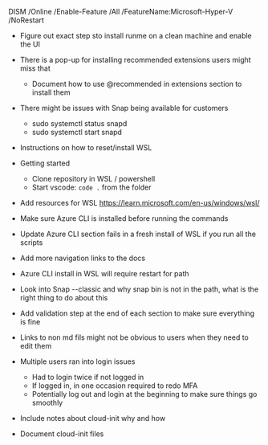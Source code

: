 DISM /Online /Enable-Feature /All /FeatureName:Microsoft-Hyper-V /NoRestart

* Figure out exact step sto install runme on a clean machine and enable the UI
* There is a pop-up for installing recommended extensions users might miss that
    * Document how to use @recommended in extensions section to install them

* There might be issues with Snap being available for customers
    * sudo systemctl status snapd
    * sudo systemctl start snapd

* Instructions on how to reset/install WSL

* Getting started 
    * Clone repository in WSL / powershell
    * Start vscode: ```code .``` from the folder

* Add resources for WSL https://learn.microsoft.com/en-us/windows/wsl/
* Make sure Azure CLI is installed before running the commands
* Update Azure CLI section fails in a fresh install of WSL if you run all the scripts

* Add more navigation links to the docs
* Azure CLI install in WSL will require restart for path
* Look into Snap --classic and why snap bin is not in the path, what is the right thing to do about this


* Add validation step at the end of each section to make sure everything is fine

* Links to non md fils might not be obvious to users when they need to edit them
* Multiple users ran into login issues
    * Had to login twice if not logged in
    * If logged in, in one occasion required to redo MFA
    * Potentially log out and login at the beginning to make sure things go smoothly

* Include notes about cloud-init why and how 
* Document cloud-init files